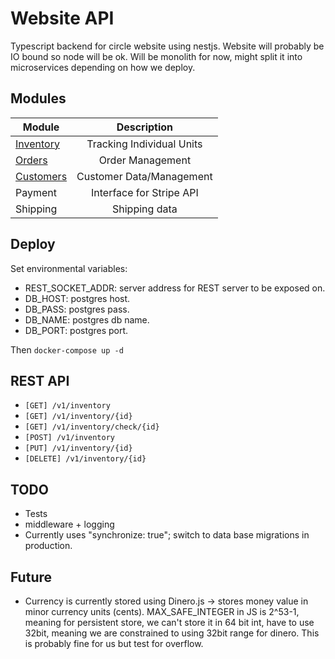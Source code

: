 # Website API

Typescript backend for circle website using nestjs.
Website will probably be IO bound so node will be ok.
Will be monolith for now, might split it into microservices depending on how we deploy.

## Modules

| Module                         | Description                 |
| ------------------------------ |:---------------------------:|
| [Inventory](src/inventory)     | Tracking Individual Units   |
| [Orders](src/orders)           | Order Management            |
| [Customers](src/customers)     | Customer Data/Management    |
| Payment                        | Interface for Stripe API    |
| Shipping                       | Shipping data               |

## Deploy

Set environmental variables:

- REST\_SOCKET\_ADDR: server address for REST server to be exposed on.
- DB\_HOST: postgres host.
- DB\_PASS: postgres pass.
- DB\_NAME: postgres db name.
- DB\_PORT: postgres port.

Then `docker-compose up -d`

## REST API

- `[GET] /v1/inventory`
- `[GET] /v1/inventory/{id}`
- `[GET] /v1/inventory/check/{id}`
- `[POST] /v1/inventory`
- `[PUT] /v1/inventory/{id}`
- `[DELETE] /v1/inventory/{id}`

## TODO

- Tests
- middleware + logging
- Currently uses "synchronize: true"; switch to data base migrations in production.


## Future

- Currency is currently stored using Dinero.js -> stores money value in minor currency units (cents). MAX_SAFE_INTEGER in JS is 2^53-1,
meaning for persistent store, we can't store it in 64 bit int, have to use 32bit, meaning we are constrained to using 32bit range for dinero. This is probably fine for us but test for overflow.